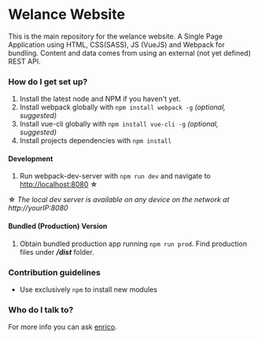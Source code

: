 # Welance Website #

This is the main repository for the welance website. A Single Page Application using HTML, CSS(SASS), JS (VueJS) and Webpack for bundling. Content and data comes from using an external (not yet defined) REST API.

### How do I get set up? ###

1. Install the latest node and NPM if you haven't yet.
2. Install webpack globally with `npm install webpack -g` _(optional, suggested)_
3. Install vue-cli globally with `npm install vue-cli -g` _(optional, suggested)_
4. Install projects dependencies with `npm install`

#### Development

1. Run webpack-dev-server with `npm run dev` and navigate to [http://localhost:8080](http://localhost:8080) **☆**

**☆** _The local dev server is available on any device on the network at http://yourIP:8080_

#### Bundled (Production) Version
1. Obtain bundled production app running `npm run prod`. Find production files under **_/dist_** folder.


### Contribution guidelines ###

* Use exclusively `npm` to install new modules


### Who do I talk to? ###

For more info you can ask [enrico](https://github.com/ricricucit/).